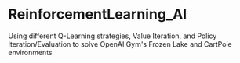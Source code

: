 # ReinforcementLearning_AI
Using different Q-Learning strategies, Value Iteration, and Policy Iteration/Evaluation to solve OpenAI Gym's Frozen Lake and CartPole environments
